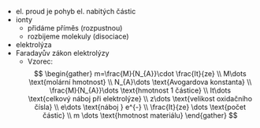 - el. proud je pohyb el. nabitých částic
- ionty
	- přidáme příměs (rozpustnou)
	- rozbijeme molekuly (disociace)
- elektrolýza
- Faradayův zákon elektrolýzy
	- Vzorec:
		$$
\begin{gather}
m=\frac{M}{N_{A}}\cdot \frac{It}{ze} \\
M\dots \text{molární hmotnost}  \\
N_{A}\dots \text{Avogardova konstanta}  \\
\frac{M}{N_{A}}\dots \text{hmotnost 1 částice} \\
It\dots \text{celkový náboj při elektrolýze}  \\
z\dots \text{velikost oxidačního čísla} \\
e\dots \text{náboj } e^{-} \\
\frac{It}{ze} \dots \text{počet částic} \\
m \dots \text{hmotnost materiálu}
\end{gather}
$$